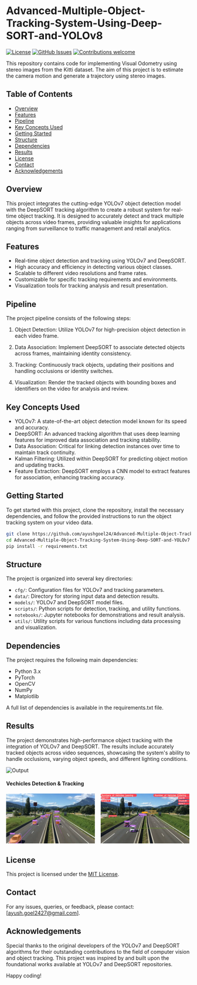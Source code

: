 # Advanced-Multiple-Object-Tracking-System-Using-Deep-SORT-and-YOLOv8

[![License](https://img.shields.io/badge/License-MIT-blue.svg)](https://opensource.org/licenses/MIT)
[![GitHub Issues](https://img.shields.io/github/issues/ayushgoel24/Stereo-Visual-Odometry.svg)](https://github.com/ayushgoel24/Advanced-Multiple-Object-Tracking-System-Using-Deep-SORT-and-YOLOv7/issues)
[![Contributions welcome](https://img.shields.io/badge/Contributions-welcome-orange.svg)](https://github.com/ayushgoel24/Advanced-Multiple-Object-Tracking-System-Using-Deep-SORT-and-YOLOv7)

This repository contains code for implementing Visual Odometry using stereo images from the Kitti dataset. The aim of this project is to estimate the camera motion and generate a trajectory using stereo images.

## Table of Contents
- [Overview](#overview)
- [Features](#features)
- [Pipeline](#pipeline)
- [Key Concepts Used](#key-concepts-used)
- [Getting Started](#getting-started)
- [Structure](#structure)
- [Dependencies](#dependencies)
- [Results](#results)
- [License](#license)
- [Contact](#contact)
- [Acknowledgements](#acknowledgements)

## Overview
This project integrates the cutting-edge YOLOv7 object detection model with the DeepSORT tracking algorithm to create a robust system for real-time object tracking. It is designed to accurately detect and track multiple objects across video frames, providing valuable insights for applications ranging from surveillance to traffic management and retail analytics.

## Features
- Real-time object detection and tracking using YOLOv7 and DeepSORT.
- High accuracy and efficiency in detecting various object classes.
- Scalable to different video resolutions and frame rates.
- Customizable for specific tracking requirements and environments.
- Visualization tools for tracking analysis and result presentation.

## Pipeline
The project pipeline consists of the following steps:

1. Object Detection: Utilize YOLOv7 for high-precision object detection in each video frame.

2. Data Association: Implement DeepSORT to associate detected objects across frames, maintaining identity consistency.

3. Tracking: Continuously track objects, updating their positions and handling occlusions or identity switches.

4. Visualization: Render the tracked objects with bounding boxes and identifiers on the video for analysis and review.

## Key Concepts Used

- YOLOv7: A state-of-the-art object detection model known for its speed and accuracy.
- DeepSORT: An advanced tracking algorithm that uses deep learning features for improved data association and tracking stability.
- Data Association: Critical for linking detection instances over time to maintain track continuity.
- Kalman Filtering: Utilized within DeepSORT for predicting object motion and updating tracks.
- Feature Extraction: DeepSORT employs a CNN model to extract features for association, enhancing tracking accuracy.

## Getting Started

To get started with this project, clone the repository, install the necessary dependencies, and follow the provided instructions to run the object tracking system on your video data.

```bash
git clone https://github.com/ayushgoel24/Advanced-Multiple-Object-Tracking-System-Using-Deep-SORT-and-YOLOv7
cd Advanced-Multiple-Object-Tracking-System-Using-Deep-SORT-and-YOLOv7
pip install -r requirements.txt
```

## Structure
The project is organized into several key directories:

- `cfg/`: Configuration files for YOLOv7 and tracking parameters.
- `data/`: Directory for storing input data and detection results.
- `models/`: YOLOv7 and DeepSORT model files.
- `scripts/`: Python scripts for detection, tracking, and utility functions.
- `notebooks/`: Jupyter notebooks for demonstrations and result analysis.
- `utils/`: Utility scripts for various functions including data processing and visualization.

## Dependencies
The project requires the following main dependencies:

- Python 3.x
- PyTorch
- OpenCV
- NumPy
- Matplotlib

A full list of dependencies is available in the requirements.txt file.

## Results

The project demonstrates high-performance object tracking with the integration of YOLOv7 and DeepSORT. The results include accurately tracked objects across video sequences, showcasing the system's ability to handle occlusions, varying object speeds, and different lighting conditions.

![Output](static/video/result.gif)

#### Vechicles Detection & Tracking
<!-- | Image 1 | Image 2 | -->
<!-- |---------|---------| -->
<!-- | ![Image 1](static/imgs/vehicle-counting.png) | ![Image 2](static/imgs/vehicle-counting-in-out.png) | -->
<img src="static/imgs/vehicle-counting.png" style="width: 48%;">&nbsp;&nbsp;&nbsp;&nbsp;<img src="static/imgs/vehicle-counting-in-out.png" style="width: 48%;">



## License

This project is licensed under the [MIT License](LICENSE).

## Contact

For any issues, queries, or feedback, please contact: [ayush.goel2427@gmail.com].

## Acknowledgements

Special thanks to the original developers of the YOLOv7 and DeepSORT algorithms for their outstanding contributions to the field of computer vision and object tracking. This project was inspired by and built upon the foundational works available at YOLOv7 and DeepSORT repositories.

Happy coding!
